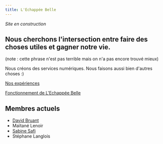 ```yaml
---
title: L'Echappée Belle
---
```


*Site en construction*

## Nous cherchons l'intersection entre faire des choses utiles et gagner notre vie. 
(note : cette phrase n'est pas terrible mais on n'a pas encore trouvé mieux)

Nous créons des services numériques. Nous faisons aussi bien d'autres choses :)

[Nos expériences](nos-experiences)

[Fonctionnement de L'Echappée Belle](fonctionnement)


## Membres actuels

- [David Bruant](https://eldritch.cafe/@davidbruant)
- Maïtané Lenoir
- [Sabine Safi](https://www.linkedin.com/in/sabinesafi/)
- Stéphane Langlois
